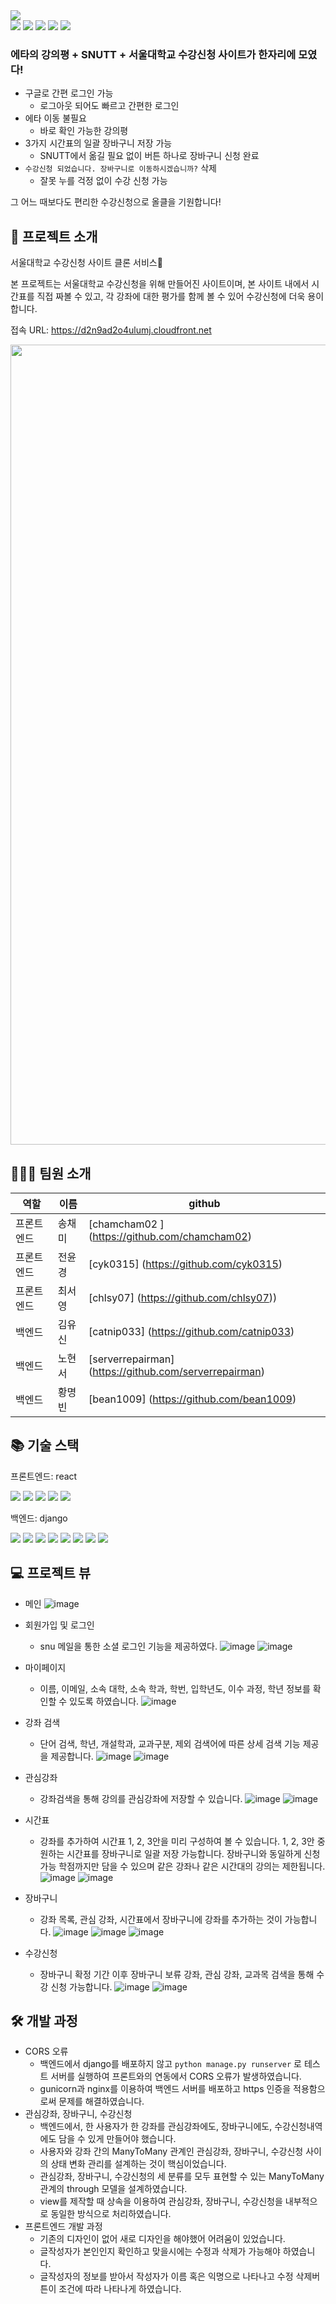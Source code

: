 <img src="https://capsule-render.vercel.app/api?type=waving&color=gradient&height=279&section=header&text=올클을%20향하여&fontSize=90" />

<div align=left> 
  <img src="https://img.shields.io/badge/JavaScript-F7DF1E?style=flat&logo=JavaScript&logoColor=white" />
  <img src="https://img.shields.io/badge/react-61DAFB?style=flat&logo=react&logoColor=black"> 
  <img src="https://img.shields.io/badge/python-3670A0?style=flat&logo=python&logoColor=white">
  <img src="https://img.shields.io/badge/django-092E20?style=flat&logo=django&logoColor=white">
  <img src="https://img.shields.io/badge/postgres-%23316192.svg?style=flat&logo=postgresql&logoColor=white">
</div>

### 에타의 강의평 + SNUTT + 서울대학교 수강신청 사이트가 한자리에 모였다! 
* 구글로 간편 로그인 가능
  - 로그아웃 되어도 빠르고 간편한 로그인 
* 에타 이동 불필요
  - 바로 확인 가능한 강의평
* 3가지 시간표의 일괄 장바구니 저장 가능 
  - SNUTT에서 옮길 필요 없이 버튼 하나로 장바구니 신청 완료 
* `수강신청 되었습니다. 장바구니로 이동하시겠습니까?` 삭제
  - 잘못 누를 걱정 없이 수강 신청 가능 

그 어느 때보다도 편리한 수강신청으로 올클을 기원합니다!


## 👀 프로젝트 소개

서울대학교 수강신청 사이트 클론 서비스🛒

본 프로젝트는 서울대학교 수강신청을 위해 만들어진 사이트이며, 본 사이트 내에서 시간표를 직접 짜볼 수 있고, 각 강좌에 대한 평가를 함께 볼 수 있어 수강신청에 더욱 용이합니다.

접속 URL: <https://d2n9ad2o4ulumj.cloudfront.net>

<img src="https://user-images.githubusercontent.com/79948079/216368903-59ec714e-b432-4462-af3e-7f5d042152f3.png" width=1280/>


## 🧑‍🤝‍🧑 팀원 소개

|역할|이름|github|
|---|---|---|
|프론트엔드|송채미|[chamcham02 ] (https://github.com/chamcham02)|
|프론트엔드|전윤경|[cyk0315] (https://github.com/cyk0315)|
|프론트엔드|최서영|[chlsy07] (https://github.com/chlsy07))|
|백엔드|김유신|[catnip033] (https://github.com/catnip033)|
|백엔드|노현서|[serverrepairman] (https://github.com/serverrepairman)|
|백엔드|황명빈|[bean1009] (https://github.com/bean1009)|

## 📚 기술 스택

프론트엔드: react
<div align=left> 
  <img src="https://img.shields.io/badge/JavaScript-F7DF1E?style=flat&logo=JavaScript&logoColor=white" />
  <img src="https://img.shields.io/badge/CSS3-1572B6?style=flat&logo=CSS3&logoColor=white" />
  <img src="https://img.shields.io/badge/SASS-hotpink.svg?style=flat&logo=SASS&logoColor=white">
  <img src="https://img.shields.io/badge/react-61DAFB?style=flat&logo=react&logoColor=black"> 
  <img src="https://img.shields.io/badge/AWS-%23FF9900.svg?style=flat&logo=amazon-aws&logoColor=white">
</div>

백엔드: django
<div align=left> 
  <img src="https://img.shields.io/badge/python-3670A0?style=flat&logo=python&logoColor=white">
  <img src="https://img.shields.io/badge/django-092E20?style=flat&logo=django&logoColor=white">
  <img src="https://img.shields.io/badge/DJANGO-REST-ff1709?style=flat&logo=django&logoColor=white">
  <img src="https://img.shields.io/badge/postgres-%23316192.svg?style=flat&logo=postgresql&logoColor=white">
  <img src="https://img.shields.io/badge/gunicorn-%298729.svg?style=flat&logo=gunicorn&logoColor=white">
  <img src="https://img.shields.io/badge/nginx-%23009639.svg?style=flat&logo=nginx&logoColor=white">
  <img src="https://img.shields.io/badge/docker-%230db7ed.svg?style=flat&logo=docker&logoColor=white">
  <img src="https://img.shields.io/badge/AWS-%23FF9900.svg?style=flat&logo=amazon-aws&logoColor=white">
</div>


## 💻 프로젝트 뷰

* 메인
![image](https://user-images.githubusercontent.com/107996757/216633468-9cbdc64c-2531-4fc0-be16-6f4faeae6854.png)


* 회원가입 및 로그인
  - snu 메일을 통한 소셜 로그인 기능을 제공하였다.
![image](https://user-images.githubusercontent.com/107996757/216636982-96291a0e-bc3b-4f09-99ad-9b415a686207.png)
![image](https://user-images.githubusercontent.com/107996757/216636919-3c02209e-bb28-4438-901f-9d074ef7f34a.png)


* 마이페이지
  - 이름, 이메일, 소속 대학, 소속 학과, 학번, 입학년도, 이수 과정, 학년 정보를 확인할 수 있도록 하였습니다.
![image](https://user-images.githubusercontent.com/107996757/216635901-91b3f1d7-592d-4ab9-849e-0d2b39af166a.png)


* 강좌 검색
  - 단어 검색, 학년, 개설학과, 교과구분, 제외 검색어에 따른 상세 검색 기능 제공을 제공합니다.
![image](https://user-images.githubusercontent.com/107996757/216634003-3c38b17e-36ca-4ad0-a484-29fcb6a5e299.png)
![image](https://user-images.githubusercontent.com/107996757/216634039-e595a977-7abf-4c29-b5ac-590fda5eb921.png)


* 관심강좌
  - 강좌검색을 통해 강의를 관심강좌에 저장할 수 있습니다. 
![image](https://user-images.githubusercontent.com/107996757/216635703-1e77ed70-2393-4878-932a-580bce75bc95.png)
![image](https://user-images.githubusercontent.com/107996757/216635740-92ba5995-f579-4e28-9eeb-6b5bb50e5675.png)


* 시간표
  - 강좌를 추가하여 시간표 1, 2, 3안을 미리 구성하여 볼 수 있습니다. 1, 2, 3안 중 원하는 시간표를 장바구니로 일괄 저장 가능합니다.
장바구니와 동일하게 신청 가능 학점까지만 담을 수 있으며 같은 강좌나 같은 시간대의 강의는 제한됩니다.
![image](https://user-images.githubusercontent.com/107996757/216635477-5f875ca2-9a43-49ec-a4bb-93bca6ed1172.png)
![image](https://user-images.githubusercontent.com/107996757/216635542-cc0695b1-fc64-4712-af31-e635b634079d.png)


* 장바구니
  - 강좌 목록, 관심 강좌, 시간표에서 장바구니에 강좌를 추가하는 것이 가능합니다. 
![image](https://user-images.githubusercontent.com/107996757/216635101-0b55b139-6512-4b91-bc9b-0f930bea1d2c.png)
![image](https://user-images.githubusercontent.com/107996757/216635277-3a7cadd3-e627-4dfb-90b2-ab7d54785b03.png)
![image](https://user-images.githubusercontent.com/107996757/216635326-c94f1bb4-f197-4f81-b4a0-6e8c6dc5c0fe.png)


* 수강신청
  - 장바구니 확정 기간 이후 장바구니 보류 강좌, 관심 강좌, 교과목 검색을 통해 수강 신청 가능합니다.
![image](https://user-images.githubusercontent.com/107996757/216634706-817024d9-dfdf-49e3-826d-01740d4fe7e9.png)
![image](https://user-images.githubusercontent.com/107996757/216635014-83a419d7-febc-4fb8-b4ef-0ca3bd092bc5.png)


## 🛠 개발 과정

* CORS 오류
  - 백엔드에서 django를 배포하지 않고 `python manage.py runserver` 로 테스트 서버를 실행하여 프론트와의 연동에서 CORS 오류가 발생하였습니다.
  - gunicorn과 nginx를 이용하여 백엔드 서버를 배포하고 https 인증을 적용함으로써 문제를 해결하였습니다.
* 관심강좌, 장바구니, 수강신청
  - 백엔드에서, 한 사용자가 한 강좌를 관심강좌에도, 장바구니에도, 수강신청내역에도 담을 수 있게 만들어야 했습니다.
  - 사용자와 강좌 간의 ManyToMany 관계인 관심강좌, 장바구니, 수강신청 사이의 상태 변화 관리를 설계하는 것이 핵심이었습니다.
  - 관심강좌, 장바구니, 수강신청의 세 분류를 모두 표현할 수 있는 ManyToMany 관계의 through 모델을 설계하였습니다.
  - view를 제작할 때 상속을 이용하여 관심강좌, 장바구니, 수강신청을 내부적으로 동일한 방식으로 처리하였습니다.
* 프론트엔드 개발 과정
  - 기존의 디자인이 없어 새로 디자인을 해야했어 어려움이 있었습니다.
  - 글작성자가 본인인지 확인하고 맞을시에는 수정과 삭제가 가능해야 하였습니다.
  - 글작성자의 정보를 받아서 작성자가 이름 혹은 익명으로 나타나고  수정 삭제버튼이 조건에 따라 나타나게 하였습니다.
